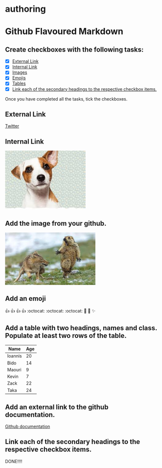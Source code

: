 # authoring

# Github Flavoured Markdown


## Create checkboxes with the following tasks:

- [x] [External Link](#External-Link)
- [x] [Internal Link](#Internal-Link)
- [x] [Images](#Images)
- [x] [Emojis](#Emojis)
- [x] [Tables](#Tables)
- [x] [Link each of the secondary headings to the respective checkbox items.](#Link)

Once you have completed all the tasks, tick the checkboxes.

## External Link

[Twitter](https://twitter.com/)


## Internal Link


![animals](./dog.jpeg)


## Add the image from your github.


![animals](./ouaou.jpeg)


## Add an emoji


:+1: :+1: :+1: :+1: 
:octocat: :octocat: :octocat: :rocket: :rocket: :sparkles: 


## Add a table with two headings, names and class. Populate at least two rows of the table.


 Name | Age |
------------ | ------------
Ioannis  | 20
Bido | 14
Maouri  | 9
Kevin | 7
Zack | 22
Taka | 24


## Add an external link to the github documentation. 


[Github documentation](https://help.github.com/en)



## Link each of the secondary headings to the respective checkbox items.

DONE!!!!

